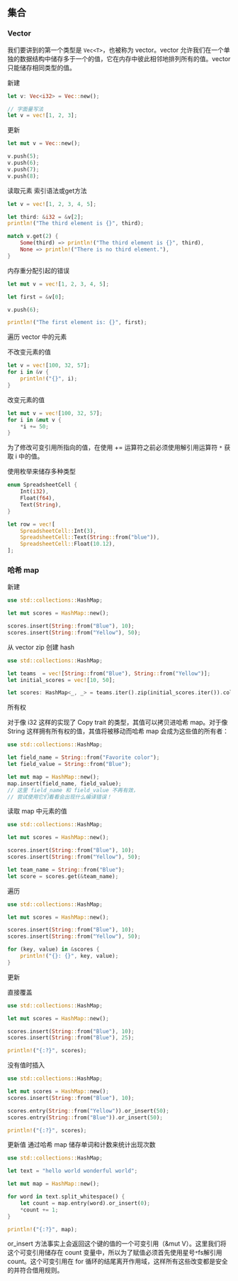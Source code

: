 ## 集合

### Vector

我们要讲到的第一个类型是 `Vec<T>`，也被称为 vector。vector 允许我们在一个单独的数据结构中储存多于一个的值，它在内存中彼此相邻地排列所有的值。vector 只能储存相同类型的值。

新建

```rust
let v: Vec<i32> = Vec::new();

// 字面量写法
let v = vec![1, 2, 3];
```

更新

```rust
let mut v = Vec::new();

v.push(5);
v.push(6);
v.push(7);
v.push(8);
```

读取元素
索引语法或get方法

```rust
let v = vec![1, 2, 3, 4, 5];

let third: &i32 = &v[2];
println!("The third element is {}", third);

match v.get(2) {
    Some(third) => println!("The third element is {}", third),
    None => println!("There is no third element."),
}
```

内存重分配引起的错误

```rust
let mut v = vec![1, 2, 3, 4, 5];

let first = &v[0];

v.push(6);

println!("The first element is: {}", first);
```

遍历 vector 中的元素

不改变元素的值

```rust
let v = vec![100, 32, 57];
for i in &v {
    println!("{}", i);
}
```

改变元素的值

```rust
let mut v = vec![100, 32, 57];
for i in &mut v {
    *i += 50;
}
```

为了修改可变引用所指向的值，在使用 += 运算符之前必须使用解引用运算符 `*` 获取 i 中的值。

使用枚举来储存多种类型

```rust
enum SpreadsheetCell {
    Int(i32),
    Float(f64),
    Text(String),
}

let row = vec![
    SpreadsheetCell::Int(3),
    SpreadsheetCell::Text(String::from("blue")),
    SpreadsheetCell::Float(10.12),
];
```

### 哈希 map

新建

```rust
use std::collections::HashMap;

let mut scores = HashMap::new();

scores.insert(String::from("Blue"), 10);
scores.insert(String::from("Yellow"), 50);
```

从 vector zip 创建 hash

```rust
use std::collections::HashMap;

let teams  = vec![String::from("Blue"), String::from("Yellow")];
let initial_scores = vec![10, 50];

let scores: HashMap<_, _> = teams.iter().zip(initial_scores.iter()).collect();
```

所有权

对于像 i32 这样的实现了 Copy trait 的类型，其值可以拷贝进哈希 map。对于像 String 这样拥有所有权的值，其值将被移动而哈希 map 会成为这些值的所有者：

```rust
use std::collections::HashMap;

let field_name = String::from("Favorite color");
let field_value = String::from("Blue");

let mut map = HashMap::new();
map.insert(field_name, field_value);
// 这里 field_name 和 field_value 不再有效，
// 尝试使用它们看看会出现什么编译错误！
```

读取 map 中元素的值

```rust
use std::collections::HashMap;

let mut scores = HashMap::new();

scores.insert(String::from("Blue"), 10);
scores.insert(String::from("Yellow"), 50);

let team_name = String::from("Blue");
let score = scores.get(&team_name);
```

遍历

```rust
use std::collections::HashMap;

let mut scores = HashMap::new();

scores.insert(String::from("Blue"), 10);
scores.insert(String::from("Yellow"), 50);

for (key, value) in &scores {
    println!("{}: {}", key, value);
}
```

更新

直接覆盖

```rust
use std::collections::HashMap;

let mut scores = HashMap::new();

scores.insert(String::from("Blue"), 10);
scores.insert(String::from("Blue"), 25);

println!("{:?}", scores);
```

没有值时插入

```rust
use std::collections::HashMap;

let mut scores = HashMap::new();
scores.insert(String::from("Blue"), 10);

scores.entry(String::from("Yellow")).or_insert(50);
scores.entry(String::from("Blue")).or_insert(50);

println!("{:?}", scores);
```

更新值
通过哈希 map 储存单词和计数来统计出现次数

```rust
use std::collections::HashMap;

let text = "hello world wonderful world";

let mut map = HashMap::new();

for word in text.split_whitespace() {
    let count = map.entry(word).or_insert(0);
    *count += 1;
}

println!("{:?}", map);
```

or_insert 方法事实上会返回这个键的值的一个可变引用（&mut V）。这里我们将这个可变引用储存在 count 变量中，所以为了赋值必须首先使用星号`*`fs解引用 count。这个可变引用在 for 循环的结尾离开作用域，这样所有这些改变都是安全的并符合借用规则。

